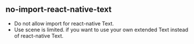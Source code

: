 ## no-import-react-native-text

- Do not allow import for react-native Text.
- Use scene is limited. if you want to use your own extended Text instead of react-native Text.

